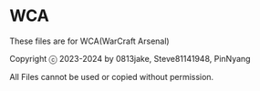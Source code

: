 # WCA

These files are for WCA(WarCraft Arsenal)

Copyright ⓒ 2023-2024 by 0813jake, Steve81141948, PinNyang

All Files cannot be used or copied without permission.
